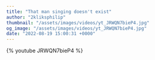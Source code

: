```yaml
---
title: "That man singing doesn't exist"
author: "2kliksphilip"
thumbnail: "/assets/images/videos/yt_JRWQN7bieP4.jpg"
og_image: "/assets/images/videos/yt_JRWQN7bieP4.jpg"
date: "2022-08-19 15:00:31 +0000"
---
```


{% youtube JRWQN7bieP4 %}